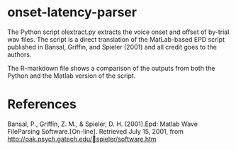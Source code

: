 # onset-latency-parser

The Python script olextract.py extracts the voice onset and offset of by-trial wav files. The script is a direct translation of the MatLab-based EPD script published in Bansal, Griffin, and Spieler (2001) and all credit goes to the authors.

The R-markdown file shows a comparison of the outputs from both the Python and the Matlab version of the script.

# References
Bansal, P., Griffin, Z. M., & Spieler, D. H. (2001).Epd: Matlab Wave FileParsing Software.[On-line].  Retrieved  July  15,  2001,  from  http://oak.psych.gatech.edu/spieler/software.htm
